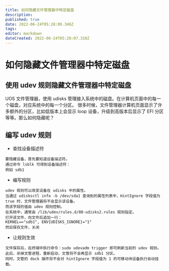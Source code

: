 ```yaml
---
title: 如何隐藏文件管理器中特定磁盘
description: 
published: true
date: 2022-06-24T05:28:09.346Z
tags: 
editor: markdown
dateCreated: 2022-06-24T05:28:07.310Z
---
```


# 如何隐藏文件管理器中特定磁盘
## 使用 udev 规则隐藏文件管理器中特定磁盘
UOS 文件管理器，使用 udisks 管理接入系统中的磁盘。在计算机页面中的每一个磁盘，对应系统中的每一个分区。
很多时候，文件管理器计算机页面显示了许多额外的分区，比如低版本上会显示 loop 设备，升级到高版本后显示了 EFI 分区等等。那么如何隐藏呢？
## 编写 udev 规则
- 查找设备描述符
```
要隐藏设备，首先要知道设备描述符。
通过命令 lsblk 可得到设备描述符：
例如 sdb1
```
- 编写规则
```
udev 规则可以改变设备在 udisks 中的属性。
当通过 udisksctl info -b /dev/sda1 查询到的属性列表中，HintIgnore 字段值为 true 时，文件管理器将不会显示该设备。
而该字段的值由 udev 规则控制。
在系统中，通常由 /lib/udev/rules.d/80-udisks2.rules 规则指定。
打开该文件，向文件后追加一行：
KERNEL=="sdb1", ENV{UDISKS_IGNORE}="1"
然后保存文件，关闭
```
- 让规则生效
```
文件保存后，在终端中执行命令：sudo udevadm trigger 即可刷新当前的 udev 规则。
此后，杀掉文管进程，重新启动，文管将不会再显示 sdb1 分区。
同时，文管的 dock 插件将不会对 hintIgnore 字段值为 1 的可移动块设备执行自动挂载。
```